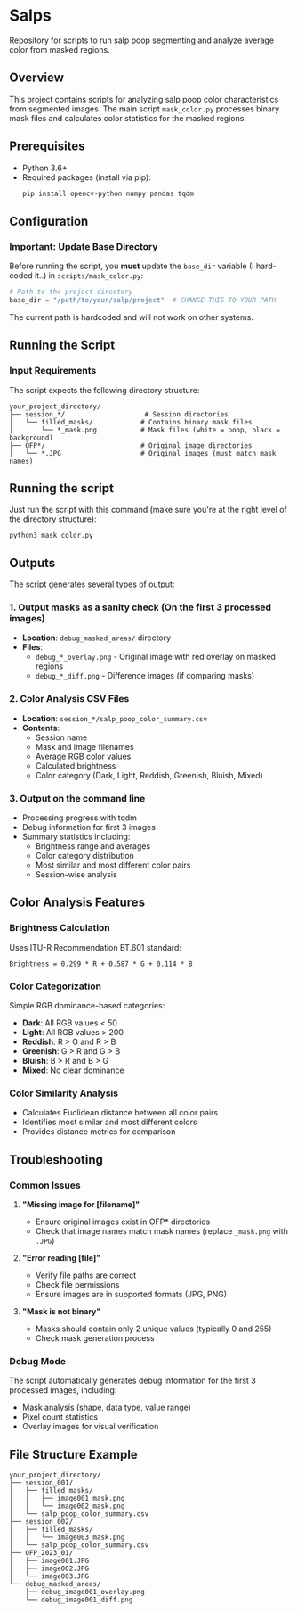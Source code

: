 # Salps

Repository for scripts to run salp poop segmenting and analyze average color from masked regions.

## Overview

This project contains scripts for analyzing salp poop color characteristics from segmented images. The main script `mask_color.py` processes binary mask files and calculates color statistics for the masked regions.

## Prerequisites

- Python 3.6+
- Required packages (install via pip):
  ```bash
  pip install opencv-python numpy pandas tqdm
  ```

## Configuration

### Important: Update Base Directory

Before running the script, you **must** update the `base_dir` variable (I hard-coded it..) in `scripts/mask_color.py`:

```python
# Path to the project directory
base_dir = "/path/to/your/salp/project"  # CHANGE THIS TO YOUR PATH
```

The current path is hardcoded and will not work on other systems.

## Running the Script

### Input Requirements

The script expects the following directory structure:
```
your_project_directory/
├── session_*/                    # Session directories
│   └── filled_masks/            # Contains binary mask files
│       └── *_mask.png           # Mask files (white = poop, black = background)
├── OFP*/                        # Original image directories
│   └── *.JPG                    # Original images (must match mask names)
```

## Running the script
Just run the script with this command (make sure you're at the right level of the directory structure):
```
python3 mask_color.py
```

## Outputs

The script generates several types of output:

### 1. Output masks as a sanity check (On the first 3 processed images)
- **Location**: `debug_masked_areas/` directory
- **Files**: 
  - `debug_*_overlay.png` - Original image with red overlay on masked regions
  - `debug_*_diff.png` - Difference images (if comparing masks)

### 2. Color Analysis CSV Files
- **Location**: `session_*/salp_poop_color_summary.csv`
- **Contents**:
  - Session name
  - Mask and image filenames
  - Average RGB color values
  - Calculated brightness
  - Color category (Dark, Light, Reddish, Greenish, Bluish, Mixed)

### 3. Output on the command line
- Processing progress with tqdm
- Debug information for first 3 images
- Summary statistics including:
  - Brightness range and averages
  - Color category distribution
  - Most similar and most different color pairs
  - Session-wise analysis

## Color Analysis Features

### Brightness Calculation
Uses ITU-R Recommendation BT.601 standard:
```
Brightness = 0.299 * R + 0.587 * G + 0.114 * B
```

### Color Categorization
Simple RGB dominance-based categories:
- **Dark**: All RGB values < 50
- **Light**: All RGB values > 200
- **Reddish**: R > G and R > B
- **Greenish**: G > R and G > B
- **Bluish**: B > R and B > G
- **Mixed**: No clear dominance

### Color Similarity Analysis
- Calculates Euclidean distance between all color pairs
- Identifies most similar and most different colors
- Provides distance metrics for comparison

## Troubleshooting

### Common Issues

1. **"Missing image for [filename]"**
   - Ensure original images exist in OFP* directories
   - Check that image names match mask names (replace `_mask.png` with `.JPG`)

2. **"Error reading [file]"**
   - Verify file paths are correct
   - Check file permissions
   - Ensure images are in supported formats (JPG, PNG)

3. **"Mask is not binary"**
   - Masks should contain only 2 unique values (typically 0 and 255)
   - Check mask generation process

### Debug Mode
The script automatically generates debug information for the first 3 processed images, including:
- Mask analysis (shape, data type, value range)
- Pixel count statistics
- Overlay images for visual verification

## File Structure Example

```
your_project_directory/
├── session_001/
│   ├── filled_masks/
│   │   ├── image001_mask.png
│   │   └── image002_mask.png
│   └── salp_poop_color_summary.csv
├── session_002/
│   ├── filled_masks/
│   │   └── image003_mask.png
│   └── salp_poop_color_summary.csv
├── OFP_2023_01/
│   ├── image001.JPG
│   ├── image002.JPG
│   └── image003.JPG
└── debug_masked_areas/
    ├── debug_image001_overlay.png
    └── debug_image001_diff.png
```
